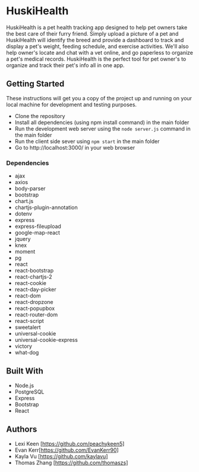 # HuskiHealth

HuskiHealth is a pet health tracking app designed to help pet owners take the best care of their furry friend. Simply upload a picture of a pet and HuskiHealth will identify the breed and provide a dashboard to track and display a pet's weight, feeding schedule, and exercise activities. We'll also help owner's locate and chat with a vet online, and go paperless to organize a pet's medical records. HuskiHealth is the perfect tool for pet owner's to organize and track their pet's info all in one app. 


## Getting Started

These instructions will get you a copy of the project up and running on your local machine for development and testing purposes. 

* Clone the repository
* Install all dependencies (using npm install command) in the main folder 
* Run the development web server using the `node server.js` command in the main folder 
* Run the client side sever using `npm start` in the main folder 
* Go to http://localhost:3000/ in your web browser

### Dependencies 
 * ajax
 * axios 
 * body-parser 
 * bootstrap
 * chart.js
 * chartjs-plugin-annotation
 * dotenv
 * express 
 * express-fileupload
 * google-map-react
 * jquery
 * knex 
 * moment 
 * pg
 * react 
 * react-bootstrap 
 * react-chartjs-2
 * react-cookie
 * react-day-picker
 * react-dom
 * react-dropzone
 * react-popupbox
 * react-router-dom
 * react-script
 * sweetalert
 * universal-cookie
 * universal-cookie-express
 * victory
 * what-dog

## Built With

  * Node.js 
  * PostgreSQL 
  * Express 
  * Bootstrap
  * React  

## Authors

* Lexi Keen [https://github.com/peachykeen5]
* Evan Kerr[https://github.com/EvanKerr90]
* Kayla Vu [https://github.com/kaylavu]
* Thomas Zhang [https://github.com/thomaszs]